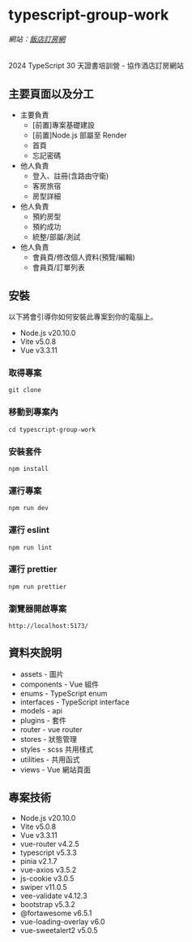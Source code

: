 # typescript-group-work

###### 網站：[飯店訂房網](https://yanennnnn.github.io/typescript-hotel/#/)

2024 TypeScript 30 天證書培訓營 - 協作酒店訂房網站

## 主要頁面以及分工

- 主要負責
  - [前置]專案基礎建設
  - [前置]Node.js 部屬至 Render
  - 首頁
  - 忘記密碼
- 他人負責
  - 登入、註冊(含路由守衛)
  - 客房旅宿
  - 房型詳細
- 他人負責
  - 預約房型
  - 預約成功
  - 統整/部屬/測試
- 他人負責
  - 會員頁/修改個人資料(預覽/編輯)
  - 會員頁/訂單列表

## 安裝

以下將會引導你如何安裝此專案到你的電腦上。

- Node.js v20.10.0
- Vite v5.0.8
- Vue v3.3.11

### 取得專案

```
git clone
```

### 移動到專案內

```
cd typescript-group-work
```

### 安裝套件

```
npm install
```

### 運行專案

```
npm run dev
```

### 運行 eslint

```
npm run lint
```

### 運行 prettier

```
npm run prettier
```

### 瀏覽器開啟專案

```
http://localhost:5173/
```

## 資料夾說明

- assets - 圖片
- components - Vue 組件
- enums - TypeScript enum
- interfaces - TypeScript interface
- models - api
- plugins - 套件
- router - vue router
- stores - 狀態管理
- styles - scss 共用樣式
- utilities - 共用函式
- views - Vue 網站頁面

## 專案技術

- Node.js v20.10.0
- Vite v5.0.8
- Vue v3.3.11
- vue-router v4.2.5
- typescript v5.3.3
- pinia v2.1.7
- vue-axios v3.5.2
- js-cookie v3.0.5
- swiper v11.0.5
- vee-validate v4.12.3
- bootstrap v5.3.2
- @fortawesome v6.5.1
- vue-loading-overlay v6.0
- vue-sweetalert2 v5.0.5
